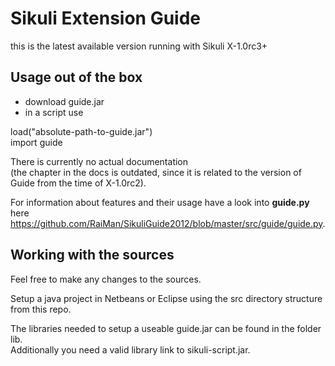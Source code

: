 Sikuli Extension Guide
======================

this is the latest available version running with Sikuli X-1.0rc3+

Usage out of the box
--------------------

- download guide.jar
- in a script use

load("absolute-path-to-guide.jar")<br />
import guide

There is currently no actual documentation 
<br />(the chapter in the docs is outdated, since it is related to the version of Guide from the time of X-1.0rc2).

For information about features and their usage have a look into **guide.py** here https://github.com/RaiMan/SikuliGuide2012/blob/master/src/guide/guide.py.

Working with the sources
------------------------

Feel free to make any changes to the sources.

Setup a java project in Netbeans or Eclipse using the src directory structure from this repo.

The libraries needed to setup a useable guide.jar can be found in the folder lib. <br />Additionally you need a valid library link to sikuli-script.jar.

